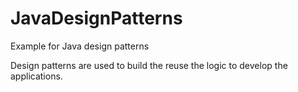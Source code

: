 # JavaDesignPatterns
Example for Java design patterns


Design patterns are used to build the reuse the logic to develop the applications.


